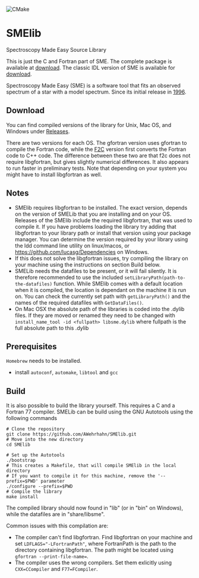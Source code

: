 ![CMake](https://github.com/AWehrhahn/SMElib/workflows/CMake/badge.svg)
# SMElib
Spectroscopy Made Easy Source Library

This is just the C and Fortran part of SME. The complete package is available at [download](https://github.com/AWehrhahn/SME). The classic IDL version of SME is available for [download](http://www.stsci.edu/~valenti/sme.html).

Spectroscopy Made Easy (SME) is a software tool that fits an observed
spectrum of a star with a model spectrum. Since its initial release in
[1996](http://adsabs.harvard.edu/abs/1996A%26AS..118..595V).

## Download
You can find compiled versions of the library for Unix, Mac OS, and Windows under [Releases](https://github.com/AWehrhahn/SMElib/releases).

There are two versions for each OS. The gfortran version uses gfortran to compile the Fortran code, while the [F2C](https://www.netlib.org/f2c/) version first converts the Fortran code to C++ code. The difference between these two are that f2c does not require libgfortran, but gives slightly numerical differences. It also appears to run faster in preliminary tests.
Note that depending on your system you might have to install libgfortran as well.

## Notes
 - SMElib requires libgfortran to be installed. The exact version, depends on the version of SMELib that you are installing and on your OS. Releases of the SMElib include the required libgfortran, that was used to compile it. If you have problems loading the library try adding that libgfortran to your library path or install that version using your package manager. You can determine the version required by your library using the ldd command line utility on linux/macos, or https://github.com/lucasg/Dependencies on Windows.
 - If this does not solve the libgfortran issues, try compiling the library on your machine using the instructions on section Build below.
 - SMELib needs the datafiles to be present, or it will fail silently. It is therefore recommended to use the included `setLibraryPath(path-to-the-datafiles)` function. While SMElib comes with a default location when it is compiled, the location is dependant on the machine it is run on. You can check the currently set path with `getLibraryPath()` and the names of the required datafiles with `GetDataFiles()`.
 - On Mac OSX the absolute path of the libraries is coded into the .dylib files. If they are moved or renamed they need to be changed with `install_name_tool -id <fullpath> libsme.dylib` where fullpath is the full absolute path to this .dylib

## Prerequisites

`Homebrew` needs to be installed.

- install `autoconf`, `automake`, `libtool` and `gcc`

## Build
It is also possible to build the library yourself. This requires a C and a Fortran 77 compiler.
SMELib can be build using the GNU Autotools using the following commands
```
# Clone the repository
git clone https://github.com/AWehrhahn/SMElib.git
# Move into the new directory
cd SMElib

# Set up the Autotools
./bootstrap
# This creates a Makefile, that will compile SMElib in the local directory
# If you want to compile it for this machine, remove the '--prefix=$PWD' parameter
./configure --prefix=$PWD
# Compile the library
make install
```
The compiled library should now found in "lib" (or in "bin" on Windows), while the datafiles are in "share/libsme".

Common issues with this compilation are:
  - The compiler can't find libgfortran. Find libgfortran on your machine and set `LDFLAGS="-LFortranPath"`, where FortranPath is the path to the directory containing libgfortran. The path might be located using `gfortran --print-file-name=`.
  - The compiler uses the wrong compilers. Set them exlicitly using `CXX=CCompiler` and `F77=FCompiler`.
